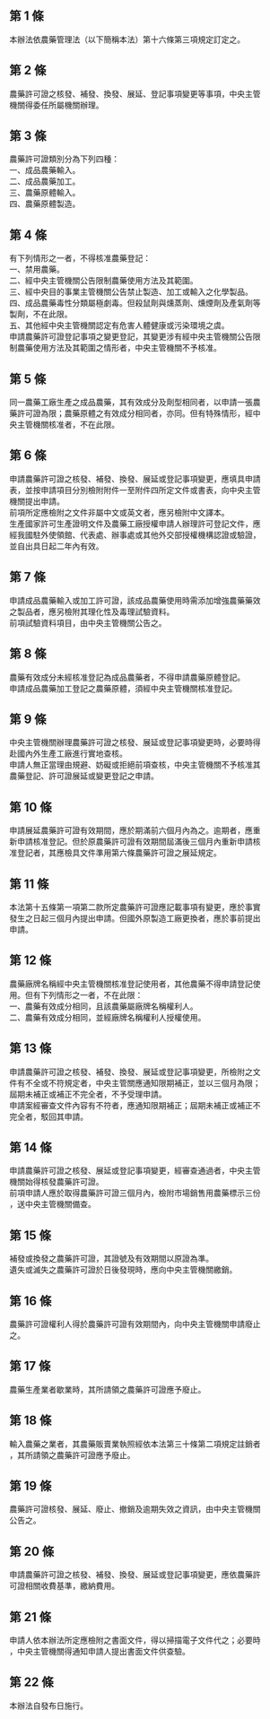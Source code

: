第 1 條
-------
本辦法依農藥管理法（以下簡稱本法）第十六條第三項規定訂定之。

第 2 條
-------
農藥許可證之核發、補發、換發、展延、登記事項變更等事項，中央主管  
機關得委任所屬機關辦理。

第 3 條
-------
農藥許可證類別分為下列四種：  
一、成品農藥輸入。  
二、成品農藥加工。  
三、農藥原體輸入。  
四、農藥原體製造。

第 4 條
-------
有下列情形之一者，不得核准農藥登記：  
一、禁用農藥。  
二、經中央主管機關公告限制農藥使用方法及其範圍。  
三、經中央目的事業主管機關公告禁止製造、加工或輸入之化學製品。  
四、成品農藥毒性分類屬極劇毒。但殺鼠劑與燻蒸劑、燻煙劑及產氣劑等  
    製劑，不在此限。  
五、其他經中央主管機關認定有危害人體健康或污染環境之虞。  
申請農藥許可證登記事項之變更登記，其變更涉有經中央主管機關公告限  
制農藥使用方法及其範圍之情形者，中央主管機關不予核准。

第 5 條
-------
同一農藥工廠生產之成品農藥，其有效成分及劑型相同者，以申請一張農  
藥許可證為限；農藥原體之有效成分相同者，亦同。但有特殊情形，經中  
央主管機關核准者，不在此限。

第 6 條
-------
申請農藥許可證之核發、補發、換發、展延或登記事項變更，應填具申請  
表，並按申請項目分別檢附附件一至附件四所定文件或書表，向中央主管  
機關提出申請。  
前項所定應檢附之文件非屬中文或英文者，應另檢附中文譯本。  
生產國家許可生產證明文件及農藥工廠授權申請人辦理許可登記文件，應  
經我國駐外使領館、代表處、辦事處或其他外交部授權機構認證或驗證，  
並自出具日起二年內有效。

第 7 條
-------
申請成品農藥輸入或加工許可證，該成品農藥使用時需添加增強農藥藥效  
之製品者，應另檢附其理化性及毒理試驗資料。  
前項試驗資料項目，由中央主管機關公告之。

第 8 條
-------
農藥有效成分未經核准登記為成品農藥者，不得申請農藥原體登記。  
申請成品農藥加工登記之農藥原體，須經中央主管機關核准登記。

第 9 條
-------
中央主管機關辦理農藥許可證之核發、展延或登記事項變更時，必要時得  
赴國內外生產工廠進行實地查核。  
申請人無正當理由規避、妨礙或拒絕前項查核，中央主管機關不予核准其  
農藥登記、許可證展延或變更登記之申請。

第 10 條
--------
申請展延農藥許可證有效期間，應於期滿前六個月內為之。逾期者，應重  
新申請核准登記。但於原農藥許可證有效期間屆滿後三個月內重新申請核  
准登記者，其應檢具文件準用第六條農藥許可證之展延規定。

第 11 條
--------
本法第十五條第一項第二款所定農藥許可證應記載事項有變更，應於事實  
發生之日起三個月內提出申請。但國外原製造工廠更換者，應於事前提出  
申請。

第 12 條
--------
農藥廠牌名稱經中央主管機關核准登記使用者，其他農藥不得申請登記使  
用。但有下列情形之一者，不在此限：  
一、農藥有效成分相同，且該農藥屬廠牌名稱權利人。  
二、農藥有效成分相同，並經廠牌名稱權利人授權使用。

第 13 條
--------
申請農藥許可證之核發、補發、換發、展延或登記事項變更，所檢附之文  
件有不全或不符規定者，中央主管關應通知限期補正，並以三個月為限；  
屆期未補正或補正不完全者，不予受理申請。  
申請案經審查文件內容有不符者，應通知限期補正；屆期未補正或補正不  
完全者，駁回其申請。

第 14 條
--------
申請農藥許可證之核發、展延或登記事項變更，經審查通過者，中央主管  
機關始得核發農藥許可證。  
前項申請人應於取得農藥許可證三個月內，檢附市場銷售用農藥標示三份  
，送中央主管機關備查。

第 15 條
--------
補發或換發之農藥許可證，其證號及有效期間以原證為準。  
遺失或滅失之農藥許可證於日後發現時，應向中央主管機關繳銷。

第 16 條
--------
農藥許可證權利人得於農藥許可證有效期間內，向中央主管機關申請廢止  
之。

第 17 條
--------
農藥生產業者歇業時，其所請領之農藥許可證應予廢止。

第 18 條
--------
輸入農藥之業者，其農藥販賣業執照經依本法第三十條第二項規定註銷者  
，其所請領之農藥許可證應予廢止。

第 19 條
--------
農藥許可證核發、展延、廢止、撤銷及逾期失效之資訊，由中央主管機關  
公告之。

第 20 條
--------
申請農藥許可證之核發、補發、換發、展延或登記事項變更，應依農藥許  
可證相關收費基準，繳納費用。

第 21 條
--------
申請人依本辦法所定應檢附之書面文件，得以掃描電子文件代之；必要時  
，中央主管機關得通知申請人提出書面文件供查驗。

第 22 條
--------
本辦法自發布日施行。

